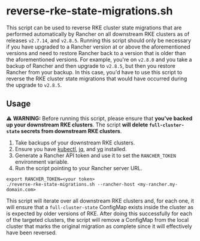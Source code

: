 # reverse-rke-state-migrations.sh
This script can be used to reverse RKE cluster state migrations that are performed automatically by Rancher on all downstream RKE clusters as of releases `v2.7.14`, and `v2.8.5`. Running this script should only be necessary if you have upgraded to a Rancher version at or above the aforementioned versions and need to restore Rancher back to a version that is older than the aforementioned versions. For example, you're on `v2.8.0` and you take a backup of Rancher and then upgrade to `v2.8.5`, but then you restore Rancher from your backup. In this case, you'd have to use this script to reverse the RKE cluster state migrations that would have occurred during the upgrade to `v2.8.5`.
 
## Usage
⚠️ **WARNING:** Before running this script, please ensure that **you've backed up your downstream RKE clusters**. The script **will delete `full-cluster-state` secrets from downstream RKE clusters**.
 
1. Take backups of your downstream RKE clusters.
2. Ensure you have [kubectl](https://kubernetes.io/docs/tasks/tools/#kubectl), [jq](https://jqlang.github.io/jq/), and [yq](https://mikefarah.gitbook.io/yq/#install) installed.
3. Generate a Rancher API token and use it to set the `RANCHER_TOKEN` environment variable.
4. Run the script pointing to your Rancher server URL.
 
```shell
export RANCHER_TOKEN=<your token>
./reverse-rke-state-migrations.sh --rancher-host <my-rancher.my-domain.com>
```
 
This script will iterate over all downstream RKE clusters and, for each one, it will ensure that a `full-cluster-state` ConfigMap exists inside the cluster as is expected by older versions of RKE. After doing this successfully for each of the targeted clusters, the script will remove a ConfigMap from the local cluster that marks the original migration as complete since it will effectively have been reversed.

